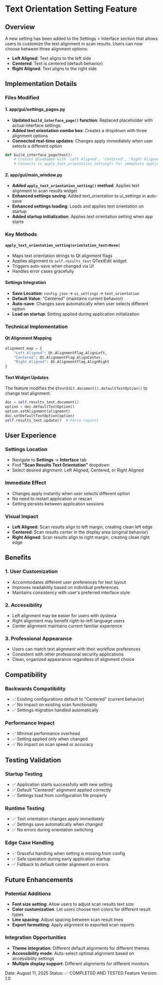 # Text Orientation Setting Feature

## Overview
A new setting has been added to the Settings > Interface section that allows users to customize the text alignment in scan results. Users can now choose between three alignment options:

- **Left Aligned**: Text aligns to the left side
- **Centered**: Text is centered (default behavior) 
- **Right Aligned**: Text aligns to the right side

## Implementation Details

### Files Modified

#### 1. app/gui/settings_pages.py
- **Updated `build_interface_page()` function**: Replaced placeholder with actual interface settings
- **Added text orientation combo box**: Creates a dropdown with three alignment options
- **Connected real-time updates**: Changes apply immediately when user selects a different option

```python
def build_interface_page(host):
    # Creates QComboBox with 'Left Aligned', 'Centered', 'Right Aligned' options
    # Connects to apply_text_orientation_setting() for immediate application
```

#### 2. app/gui/main_window.py
- **Added `apply_text_orientation_setting()` method**: Applies text alignment to scan results widget
- **Enhanced settings saving**: Added text_orientation to ui_settings in auto-save
- **Enhanced settings loading**: Loads and applies text orientation on startup
- **Added startup initialization**: Applies text orientation setting when app starts

### Key Methods

#### `apply_text_orientation_setting(orientation_text=None)`
- Maps text orientation strings to Qt alignment flags
- Applies alignment to `self.results_text` QTextEdit widget
- Triggers auto-save when changed via UI
- Handles error cases gracefully

#### Settings Integration
- **Save Location**: `config.json` → `ui_settings` → `text_orientation`
- **Default Value**: "Centered" (maintains current behavior)
- **Auto-save**: Changes save automatically when user selects different option
- **Load on startup**: Setting applied during application initialization

### Technical Implementation

#### Qt Alignment Mapping
```python
alignment_map = {
    "Left Aligned": Qt.AlignmentFlag.AlignLeft,
    "Centered": Qt.AlignmentFlag.AlignCenter,
    "Right Aligned": Qt.AlignmentFlag.AlignRight
}
```

#### Text Widget Updates
The feature modifies the `QTextEdit.document().defaultTextOption()` to change text alignment:

```python
doc = self.results_text.document()
option = doc.defaultTextOption()
option.setAlignment(alignment)
doc.setDefaultTextOption(option)
self.results_text.update()  # Force repaint
```

## User Experience

### Settings Location
- Navigate to **Settings** → **Interface** tab
- Find **"Scan Results Text Orientation"** dropdown
- Select desired alignment: Left Aligned, Centered, or Right Aligned

### Immediate Effect
- Changes apply instantly when user selects different option
- No need to restart application or rescan
- Setting persists between application sessions

### Visual Impact
- **Left Aligned**: Scan results align to left margin, creating clean left edge
- **Centered**: Scan results center in the display area (original behavior)
- **Right Aligned**: Scan results align to right margin, creating clean right edge

## Benefits

### 1. User Customization
- Accommodates different user preferences for text layout
- Improves readability based on individual preferences
- Maintains consistency with user's preferred interface style

### 2. Accessibility
- Left alignment may be easier for users with dyslexia
- Right alignment may benefit right-to-left language users
- Center alignment maintains current familiar experience

### 3. Professional Appearance
- Users can match text alignment with their workflow preferences
- Consistent with other professional security applications
- Clean, organized appearance regardless of alignment choice

## Compatibility

### Backwards Compatibility
- ✅ Existing configurations default to "Centered" (current behavior)
- ✅ No impact on existing scan functionality
- ✅ Settings migration handled automatically

### Performance Impact
- ✅ Minimal performance overhead
- ✅ Setting applied only when changed
- ✅ No impact on scan speed or accuracy

## Testing Validation

### Startup Testing
- ✅ Application starts successfully with new setting
- ✅ Default "Centered" alignment applied correctly
- ✅ Settings load from configuration file properly

### Runtime Testing
- ✅ Text orientation changes apply immediately
- ✅ Settings save automatically when changed
- ✅ No errors during orientation switching

### Edge Case Handling
- ✅ Graceful handling when setting is missing from config
- ✅ Safe operation during early application startup
- ✅ Fallback to default center alignment on errors

## Future Enhancements

### Potential Additions
- **Font size setting**: Allow users to adjust scan results text size
- **Color customization**: Let users choose text colors for different result types
- **Line spacing**: Adjust spacing between scan result lines
- **Export formatting**: Apply alignment to exported scan reports

### Integration Opportunities
- **Theme integration**: Different default alignments for different themes
- **Accessibility mode**: Auto-select optimal alignment based on accessibility settings
- **Multiple display support**: Different alignments for different monitors

Date: August 11, 2025
Status: ✅ COMPLETED AND TESTED
Feature Version: 1.0
